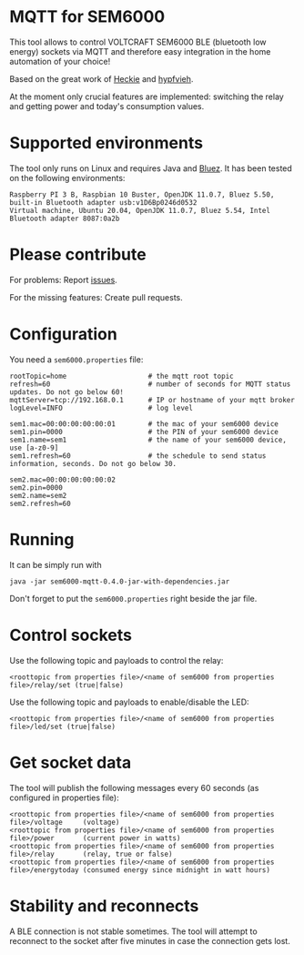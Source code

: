 # MQTT for SEM6000

This tool allows to control VOLTCRAFT SEM6000 BLE (bluetooth low energy) sockets via MQTT and therefore easy integration in the home automation of your choice!

Based on the great work of [Heckie](https://github.com/Heckie75/voltcraft-sem-6000) and [hypfvieh](https://github.com/hypfvieh/bluez-dbus).

At the moment only crucial features are implemented: switching the relay and getting power and today's consumption values.

# Supported environments
The tool only runs on Linux and requires Java and [Bluez](http://www.bluez.org/).
It has been tested on the following environments:

```
Raspberry PI 3 B, Raspbian 10 Buster, OpenJDK 11.0.7, Bluez 5.50, built-in Bluetooth adapter usb:v1D6Bp0246d0532
Virtual machine, Ubuntu 20.04, OpenJDK 11.0.7, Bluez 5.54, Intel Bluetooth adapter 8087:0a2b
```
# Please contribute

For problems: Report [issues](https://github.com/magcode/sem6000-mqtt/issues).

For the missing features: Create pull requests.

# Configuration
You need a `sem6000.properties` file:

```
rootTopic=home                    # the mqtt root topic
refresh=60                        # number of seconds for MQTT status updates. Do not go below 60!
mqttServer=tcp://192.168.0.1      # IP or hostname of your mqtt broker
logLevel=INFO                     # log level

sem1.mac=00:00:00:00:00:01        # the mac of your sem6000 device
sem1.pin=0000                     # the PIN of your sem6000 device
sem1.name=sem1                    # the name of your sem6000 device, use [a-z0-9]
sem1.refresh=60                   # the schedule to send status information, seconds. Do not go below 30.

sem2.mac=00:00:00:00:00:02
sem2.pin=0000
sem2.name=sem2
sem2.refresh=60
```

# Running
It can be simply run with

`java -jar sem6000-mqtt-0.4.0-jar-with-dependencies.jar`

Don't forget to put the `sem6000.properties` right beside the jar file.


# Control sockets
Use the following topic and payloads to control the relay:
```
<roottopic from properties file>/<name of sem6000 from properties file>/relay/set (true|false)
```
Use the following topic and payloads to enable/disable the LED:

```
<roottopic from properties file>/<name of sem6000 from properties file>/led/set (true|false)
```

# Get socket data
The tool will publish the following messages every 60 seconds (as configured in properties file):

```
<roottopic from properties file>/<name of sem6000 from properties file>/voltage     (voltage)
<roottopic from properties file>/<name of sem6000 from properties file>/power       (current power in watts)
<roottopic from properties file>/<name of sem6000 from properties file>/relay       (relay, true or false)
<roottopic from properties file>/<name of sem6000 from properties file>/energytoday (consumed energy since midnight in watt hours)
```

# Stability and reconnects
A BLE connection is not stable sometimes. The tool will attempt to reconnect to the socket after five minutes in case the connection gets lost.
